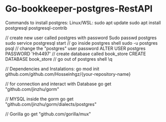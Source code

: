 # Go-bookkeeper-postgres-RestAPI
Commands to install postgres:
Linux/WSL:
sudo apt update
sudo apt install postgresql postgresql-contrib

// create new user called postgres with password
Sudo passwd postgres
sudo service postgresql start
// go inside postgres shell
sudo -u postgres psql
// change the "postgres" user password
ALTER USER postgres PASSWORD 'Hh4497'
// create database called book_store
CREATE DATABASE book_store
// go out of postgres shell
\q

// Dependencies and Instalations:
go mod init github.com/github.com/Hosseinhgz/{your-repository-name}

// for connection and interact with Database
go get "github.com/jinzhu/gorm"

// MYSQL inside the gorm
go get "github.com/jinzhu/gorm/dialects/postgres"

// Gorilla
go get "github.com/gorilla/mux"
